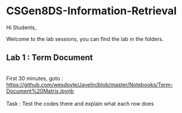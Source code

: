 # CSGen8DS-Information-Retrieval
Hi Students,

Welcome to the lab sessions, you can find the lab in the folders.

## Lab 1 : Term Document 
  <br> First 30 minutes, goto : https://github.com/wesdoyle/Javelin/blob/master/Notebooks/Term-Document%20Matrix.ipynb<br>
 <br> Task : Test the codes there and explain what each row does<br>
  
